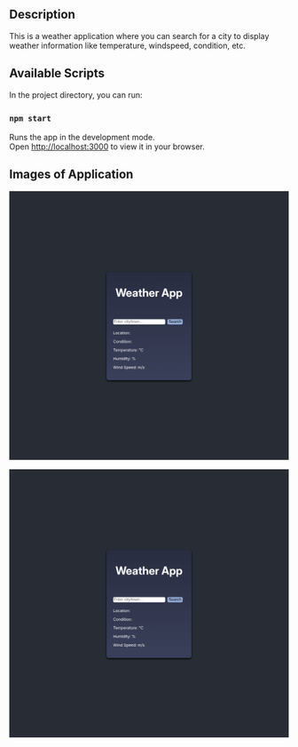 ## Description

This is a weather application where you can search for a city to display weather information like temperature, windspeed, condition, etc.

## Available Scripts

In the project directory, you can run:

### `npm start`

Runs the app in the development mode.\
Open [http://localhost:3000](http://localhost:3000) to view it in your browser.

## Images of Application

![alt text](https://github.com/lapointek/101452430_comp3123_labtest2/blob/main/images/weather_app.png)

![alt text](https://github.com/lapointek/101452430_comp3123_labtest2/blob/main/images/weather_app.png)
